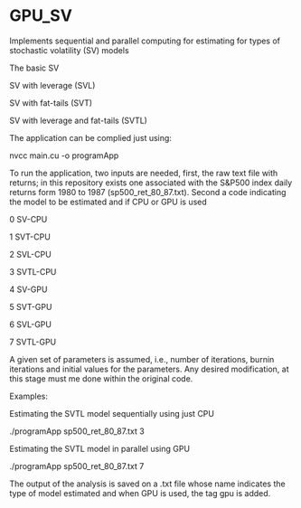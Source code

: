 # GPU_SV

Implements sequential and parallel computing for estimating for types
of stochastic volatility (SV) models

The basic SV

SV with leverage (SVL)

SV with fat-tails (SVT)

SV with leverage and fat-tails (SVTL)

The application can be complied just using:

nvcc main.cu -o programApp


To run the application, two inputs are needed, first, the raw text file with returns; 
in this repository exists one associated with the S&P500 index daily returns 
form 1980 to 1987 (sp500_ret_80_87.txt). Second a code indicating the model 
to be estimated and if CPU or GPU is used

0 SV-CPU

1 SVT-CPU

2 SVL-CPU

3 SVTL-CPU

4 SV-GPU

5 SVT-GPU

6 SVL-GPU

7 SVTL-GPU


A given set of parameters is assumed, i.e., number of iterations, burnin iterations 
and initial values for the parameters. Any desired modification, 
at this stage must me done within the original code.

Examples: 

Estimating the SVTL model sequentially using just CPU

./programApp sp500_ret_80_87.txt 3


Estimating the SVTL model in parallel using GPU

./programApp sp500_ret_80_87.txt 7


The output of the analysis is saved on a .txt file whose name indicates the type of model estimated and when GPU is used, the tag gpu is added.

